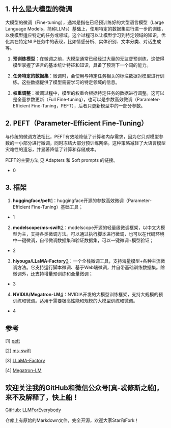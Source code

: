 ## 1. 什么是大模型的微调

大模型的微调（Fine-tuning），通常是指在已经预训练好的大型语言模型（Large Language Models，简称LLMs）基础上，使用特定的数据集进行进一步的训练，以使模型适应特定的任务或领域。这个过程可以让模型学习到特定领域的知识，优化其在特定NLP任务中的表现，比如情感分析、实体识别、文本分类、对话生成等。

1. **预训练模型**：在微调之前，大模型通常已经经过大量的无监督预训练，这使得模型掌握了语言的基本统计特征和知识，具备了预测下一个词的能力。

2. **任务特定的数据集**：微调时，会使用与特定任务相关的标注数据对模型进行训练。这些数据提供了模型需要学习的特定领域的信息。

3. **权重调整**：微调过程中，模型的权重会根据特定任务的数据进行调整。这可以是全量参数更新（Full Fine-tuning），也可以是参数高效微调（Parameter-Efficient Fine-Tuning，PEFT），后者只更新模型中的一部分参数。

## 2. PEFT（Parameter-Efficient Fine-Tuning）

与传统的微调方法相比，PEFT有效地降低了计算和内存需求，因为它只对模型参数的一小部分进行微调，同时冻结大部分预训练网络。这种策略减轻了大语言模型灾难性的遗忘，并显著降低了计算和存储成本。

PEFT的主要方法 见  Adapters 和 Soft prompts 的链接。

- 0

## 3. 框架

1. **huggingface/peft**[1](#refer-anchor-1)：huggingface开源的参数高效微调（Parameter-Efficient Fine-Tuning）基础工具；

- 1

2. **modelscope/ms-swift**[2](#refer-anchor-2)：modelscope开源的轻量级微调框架，以中文大模型为主，支持各类微调方法。可以通过执行脚本进行微调，也可以在代码环境中一键微调，自带微调数据集和验证数据集，可以一键微调+模型验证；

- 2

3. **hiyouga/LLaMA-Factory**[3](#refer-anchor-3)：一个全栈微调工具，支持海量模型+各种主流微调方法。它支持运行脚本微调、基于Web端微调，并自带基础训练数据集。除微调外，还支持增量预训练和全量微调；

- 3

4. **NVIDIA/Megatron-LM**[4](#refer-anchor-4)：NVIDIA开发的大模型训练框架，支持大规模的预训练和微调。适用于需要极高性能和规模的大模型训练和微调。

- 4

## 参考

<div id="refer-anchor-1"></div>

[1] [peft](https://huggingface.co/docs/peft/index)

<div id="refer-anchor-2"></div>

[2] [ms-swift](https://github.com/modelscope/ms-swift)

<div id="refer-anchor-3"></div>

[3] [LLaMA-Factory](https://github.com/hiyouga/LLaMA-Factory)

<div id="refer-anchor-4"></div>

[4] [Megatron-LM](https://github.com/NVIDIA/Megatron-LM)

## 欢迎关注我的GitHub和微信公众号[真-忒修斯之船]，来不及解释了，快上船！

[GitHub: LLMForEverybody](https://github.com/luhengshiwo/LLMForEverybody)

仓库上有原始的Markdown文件，完全开源，欢迎大家Star和Fork！